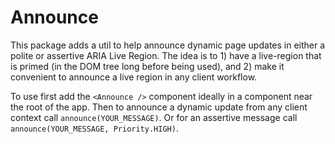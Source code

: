 # Announce

This package adds a util to help announce dynamic page updates in either a polite or assertive ARIA Live Region. The idea is to 1) have a live-region that is primed (in the DOM tree long before being used), and 2) make it convenient to announce a live region in any client workflow.

To use first add the `<Announce />`  component ideally in a component near the root of the app. Then to announce a dynamic update from any client context call `announce(YOUR_MESSAGE)`. Or for an assertive message call `announce(YOUR_MESSAGE, Priority.HIGH)`. 
